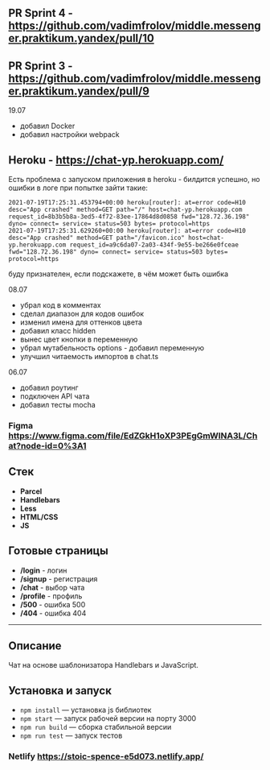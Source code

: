 ## PR Sprint 4 - https://github.com/vadimfrolov/middle.messenger.praktikum.yandex/pull/10
## PR Sprint 3 - https://github.com/vadimfrolov/middle.messenger.praktikum.yandex/pull/9

19.07

- добавил Docker
- добавил настройки webpack
## Heroku - https://chat-yp.herokuapp.com/

Есть проблема с запуском приложения в heroku - билдится успешно, но ошибки в логе при попытке зайти такие:
```
2021-07-19T17:25:31.453794+00:00 heroku[router]: at=error code=H10 desc="App crashed" method=GET path="/" host=chat-yp.herokuapp.com request_id=8b3b5b8a-3ed5-4f72-83ee-17864d8d0858 fwd="128.72.36.198" dyno= connect= service= status=503 bytes= protocol=https
2021-07-19T17:25:31.629260+00:00 heroku[router]: at=error code=H10 desc="App crashed" method=GET path="/favicon.ico" host=chat-yp.herokuapp.com request_id=a9c6da07-2a03-434f-9e55-be266e0fceae fwd="128.72.36.198" dyno= connect= service= status=503 bytes= protocol=https
```

буду признателен, если подскажете, в чём может быть ошибка

08.07

- убрал код в комментах
- сделал диапазон для кодов ошибок
- изменил имена для оттенков цвета
- добавил класс hidden
- вынес цвет кнопки в переменную
- убрал мутабельность options - добавил переменную
- улучшил читаемость импортов в chat.ts

06.07

- добавил роутинг
- подключен API чата
- добавил тесты mocha


### Figma https://www.figma.com/file/EdZGkH1oXP3PEgGmWlNA3L/Chat?node-id=0%3A1

## Стек
* **Parcel**
* **Handlebars**
* **Less**
* **HTML/CSS**
* **JS**

## Готовые страницы
* **/login** - логин
* **/signup** - регистрация
* **/chat** - выбор чата
* **/profile** - профиль
* **/500** - ошибка 500
* **/404** - ошибка 404

---
## Описание

Чат на основе шаблонизатора Handlebars и JavaScript.
## Установка и запуск

- `npm install` — установка js библиотек
- `npm start` — запуск рабочей версии на порту 3000
- `npm run build` — сборка стабильной версии
- `npm run test` — запуск тестов
### Netlify https://stoic-spence-e5d073.netlify.app/
